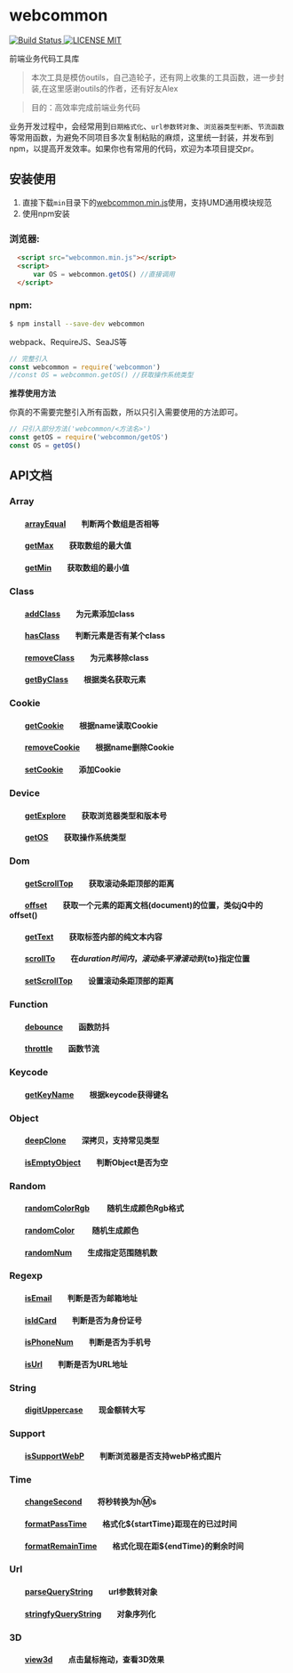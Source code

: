 # webcommon

[![Build Status](https://travis-ci.org/Time-coding/webcommon.svg?branch=master) ![LICENSE MIT](https://img.shields.io/npm/l/express.svg)](https://www.npmjs.com/package/webcommon) 

 
前端业务代码工具库  

> 本次工具是模仿outils，自己造轮子，还有网上收集的工具函数，进一步封装,在这里感谢outils的作者，还有好友Alex

> 目的：高效率完成前端业务代码

业务开发过程中，会经常用到`日期格式化`、`url参数转对象`、`浏览器类型判断`、`节流函数`等常用函数，为避免不同项目多次复制粘贴的麻烦，这里统一封装，并发布到npm，以提高开发效率。如果你也有常用的代码，欢迎为本项目提交pr。

## 安装使用

1. 直接下载`min`目录下的[webcommon.min.js](https://github.com/Time-coding/webtools/blob/master/min/webcommon.min.js)使用，支持UMD通用模块规范  
2. 使用npm安装

### 浏览器:
``` html
  <script src="webcommon.min.js"></script>
  <script>
      var OS = webcommon.getOS() //直接调用
  </script>
```

### npm:
``` bash
$ npm install --save-dev webcommon
```

webpack、RequireJS、SeaJS等

``` javascript
// 完整引入
const webcommon = require('webcommon')
//const OS = webcommon.getOS() //获取操作系统类型
```

**推荐使用方法**  

你真的不需要完整引入所有函数，所以只引入需要使用的方法即可。
``` javascript
// 只引入部分方法('webcommon/<方法名>')
const getOS = require('webcommon/getOS')
const OS = getOS()
```
## API文档

### Array  
#### &emsp;&emsp;[arrayEqual][arrayEqual]&emsp;&emsp;判断两个数组是否相等 
#### &emsp;&emsp;[getMax][getMax]&emsp;&emsp;获取数组的最大值 
#### &emsp;&emsp;[getMin][getMin]&emsp;&emsp;获取数组的最小值 

### Class
#### &emsp;&emsp;[addClass][addClass]&emsp;&emsp;为元素添加class  
#### &emsp;&emsp;[hasClass][hasClass]&emsp;&emsp;判断元素是否有某个class  
#### &emsp;&emsp;[removeClass][removeClass]&emsp;&emsp;为元素移除class  
#### &emsp;&emsp;[getByClass][getByClass]&emsp;&emsp;根据类名获取元素  


### Cookie 
#### &emsp;&emsp;[getCookie][getCookie]&emsp;&emsp;根据name读取Cookie  
#### &emsp;&emsp;[removeCookie][removeCookie]&emsp;&emsp;根据name删除Cookie
#### &emsp;&emsp;[setCookie][setCookie]&emsp;&emsp;添加Cookie 

### Device  
#### &emsp;&emsp;[getExplore][getExplore]&emsp;&emsp;获取浏览器类型和版本号  
#### &emsp;&emsp;[getOS][getOS]&emsp;&emsp;获取操作系统类型

### Dom  
#### &emsp;&emsp;[getScrollTop][getScrollTop]&emsp;&emsp;获取滚动条距顶部的距离
#### &emsp;&emsp;[offset][offset]&emsp;&emsp;获取一个元素的距离文档(document)的位置，类似jQ中的offset()
#### &emsp;&emsp;[getText][getText]&emsp;&emsp;获取标签内部的纯文本内容
#### &emsp;&emsp;[scrollTo][scrollTo]&emsp;&emsp;在${duration}时间内，滚动条平滑滚动到${to}指定位置
#### &emsp;&emsp;[setScrollTop][setScrollTop]&emsp;&emsp;设置滚动条距顶部的距离

### Function  
#### &emsp;&emsp;[debounce][debounce]&emsp;&emsp;函数防抖   
#### &emsp;&emsp;[throttle][throttle]&emsp;&emsp;函数节流   

### Keycode  
#### &emsp;&emsp;[getKeyName][getKeyName]&emsp;&emsp;根据keycode获得键名 

### Object  
#### &emsp;&emsp;[deepClone][deepClone]&emsp;&emsp;深拷贝，支持常见类型
#### &emsp;&emsp;[isEmptyObject][isEmptyObject]&emsp;&emsp;判断Object是否为空

### Random  
#### &emsp;&emsp;[randomColorRgb][randomColorRgb] &emsp;&emsp;随机生成颜色Rgb格式
#### &emsp;&emsp;[randomColor][randomColor] &emsp;&emsp;随机生成颜色
#### &emsp;&emsp;[randomNum][randomNum]&emsp;&emsp;生成指定范围随机数 

### Regexp  
#### &emsp;&emsp;[isEmail][isEmail]&emsp;&emsp;判断是否为邮箱地址 
#### &emsp;&emsp;[isIdCard][isIdCard]&emsp;&emsp;判断是否为身份证号
#### &emsp;&emsp;[isPhoneNum][isPhoneNum]&emsp;&emsp;判断是否为手机号  
#### &emsp;&emsp;[isUrl][isUrl]&emsp;&emsp;判断是否为URL地址

### String  
#### &emsp;&emsp;[digitUppercase][digitUppercase]&emsp;&emsp;现金额转大写

### Support  
#### &emsp;&emsp;[isSupportWebP][isSupportWebP]&emsp;&emsp;判断浏览器是否支持webP格式图片
#### 

### Time  
#### &emsp;&emsp;[changeSecond][changeSecond]&emsp;&emsp;将秒转换为h:m:s
#### &emsp;&emsp;[formatPassTime][formatPassTime]&emsp;&emsp;格式化${startTime}距现在的已过时间
#### &emsp;&emsp;[formatRemainTime][formatRemainTime]&emsp;&emsp;格式化现在距${endTime}的剩余时间

### Url
#### &emsp;&emsp;[parseQueryString][parseQueryString]&emsp;&emsp;url参数转对象
#### &emsp;&emsp;[stringfyQueryString][stringfyQueryString]&emsp;&emsp;对象序列化

### 3D
#### &emsp;&emsp;[view3d][view3d]&emsp;&emsp;点击鼠标拖动，查看3D效果

[arrayEqual]:https://github.com/Time-coding/webtools/blob/master/arrayEqual.js
[getMax]:https://github.com/Time-coding/webtools/blob/master/getMax.js
[getMin]:https://github.com/Time-coding/webtools/blob/master/getMin.js

[addClass]:https://github.com/Time-coding/webtools/blob/master/addClass.js
[hasClass]:https://github.com/Time-coding/webtools/blob/master/hasClass.js
[removeClass]:https://github.com/Time-coding/webtools/blob/master/removeClass.js
[getByClass]:https://github.com/Time-coding/webtools/blob/master/getByClass.js

[getCookie]:https://github.com/Time-coding/webtools/blob/master/src/cookie/getCookie.js
[removeCookie]:https://github.com/Time-coding/webtools/blob/master/src/cookie/removeCookie.js
[setCookie]:https://github.com/Time-coding/webtools/blob/master/src/cookie/setCookie.js
[setCookieDay]:https://github.com/Time-coding/webtools/blob/master/src/cookie/setCookieDay.js

[getExplore]:https://github.com/Time-coding/webtools/blob/master/src/device/getExplore.js
[getOS]:https://github.com/Time-coding/webtools/blob/master/src/device/getOS.js

[getScrollTop]:https://github.com/Time-coding/webtools/blob/master/src/dom/getScrollTop.js
[offset]:https://github.com/Time-coding/webtools/blob/master/src/dom/offset.js
[getText]:https://github.com/Time-coding/webtools/blob/master/src/dom/getText.js
[scrollTo]:https://github.com/Time-coding/webtools/blob/master/src/dom/scrollTo.js
[setScrollTop]:https://github.com/Time-coding/webtools/blob/master/src/dom/setScrollTop.js

[debounce]:https://github.com/Time-coding/webtools/blob/master/src/function/debounce.js
[throttle]:https://github.com/Time-coding/webtools/blob/master/src/function/throttle.js

[getKeyName]:https://github.com/Time-coding/webtools/blob/master/src/keycode/getKeyName.js

[deepClone]:https://github.com/Time-coding/webtools/blob/master/src/object/deepClone.js
[isEmptyObject]:https://github.com/Time-coding/webtools/blob/master/src/object/isEmptyObject.js

[randomColor]:https://github.com/Time-coding/webtools/blob/master/src/random/randomColor.js
[randomColorRgb]:https://github.com/Time-coding/webtools/blob/master/src/random/randomColor.js
[randomNum]:https://github.com/Time-coding/webtools/blob/master/src/random/randomNum.js

[isEmail]:https://github.com/Time-coding/webtools/blob/master/src/regexp/isEmail.js
[isIdCard]:https://github.com/Time-coding/webtools/blob/master/src/regexp/isIdCard.js
[isPhoneNum]:https://github.com/Time-coding/webtools/blob/master/src/regexp/isPhoneNum.js
[isUrl]:https://github.com/Time-coding/webtools/blob/master/src/regexp/isUrl.js

[digitUppercase]:https://github.com/Time-coding/webtools/blob/master/src/string/digitUppercase.js

[isSupportWebP]:https://github.com/Time-coding/webtools/blob/master/src/support/isSupportWebP.js

[changeSecond]:https://github.com/Time-coding/webtools/blob/master/src/time/changeSecond.js
[formatPassTime]:https://github.com/Time-coding/webtools/blob/master/src/time/formatPassTime.js
[formatRemainTime]:https://github.com/Time-coding/webtools/blob/master/src/time/formatRemainTime.js

[parseQueryString]:https://github.com/Time-coding/webtools/blob/master/src/url/parseQueryString.js
[stringfyQueryString]:https://github.com/Time-coding/webtools/blob/master/src/url/stringfyQueryString.js
[view3d]:https://github.com/Time-coding/webtools/blob/master/src/3d/view3d.js